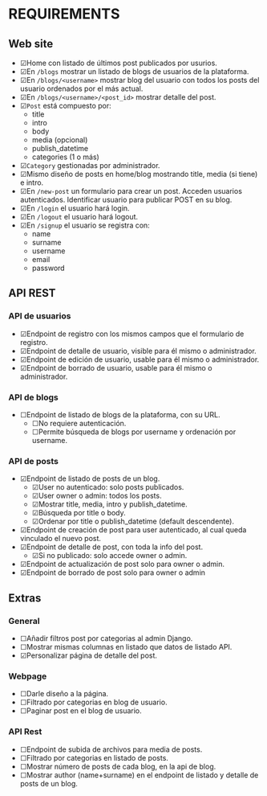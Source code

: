 # REQUIREMENTS

## Web site

- &#9745;Home con listado de últimos post publicados por usurios.
- &#9745;En `/blogs` mostrar un listado de blogs de usuarios de la plataforma.
- &#9745;En `/blogs/<username>` mostrar blog del usuario con todos los posts del usuario ordenados por el más actual.
- &#9745;En `/blogs/<username>/<post_id>` mostrar detalle del post.
- &#9745;`Post` está compuesto por:
  - title
  - intro
  - body
  - media (opcional)
  - publish_datetime
  - categories (1 o más)
- &#9745;`Category` gestionadas por administrador.
- &#9745;Mismo diseño de posts en home/blog mostrando title, media (si tiene) e intro.
- &#9745;En `/new-post` un formulario para crear un post. Acceden usuarios autenticados. Identificar usuario para publicar POST en su blog.
- &#9745;En `/login` el usuario hará login.
- &#9745;En `/logout` el usuario hará logout.
- &#9745;En `/signup` el usuario se registra con:
  - name
  - surname
  - username
  - email
  - password

## API REST

### API de usuarios

- &#9745;Endpoint de registro con los mismos campos que el formulario de registro.
- &#9745;Endpoint de detalle de usuario, visible para él mismo o administrador.
- &#9745;Endpoint de edición de usuario, usable para él mismo o administrador.
- &#9745;Endpoint de borrado de usuario, usable para él mismo o administrador.

### API de blogs

- &#9744;Endpoint de listado de blogs de la plataforma, con su URL.
  - &#9744;No requiere autenticación.
  - &#9744;Permite búsqueda de blogs por username y ordenación por username.

### API de posts

- &#9745;Endpoint de listado de posts de un blog.
  - &#9745;User no autenticado: solo posts publicados.
  - &#9745;User owner o admin: todos los posts.
  - &#9745;Mostrar title, media, intro y publish_datetime.
  - &#9745;Búsqueda por title o body.
  - &#9745;Ordenar por title o publish_datetime (default descendente).
- &#9745;Endpoint de creación de post para user autenticado, al cual queda vinculado el nuevo post.
- &#9745;Endpoint de detalle de post, con toda la info del post.
  - &#9745;Si no publicado: solo accede owner o admin.
- &#9745;Endpoint de actualización de post solo para owner o admin.
- &#9745;Endpoint de borrado de post solo para owner o admin

## Extras

### General

- &#9744;Añadir filtros post por categorias al admin Django.
- &#9744;Mostrar mismas columnas en listado que datos de listado API.
- &#9745;Personalizar página de detalle del post.

### Webpage

- &#9744;Darle diseño a la página.
- &#9744;Filtrado por categorias en blog de usuario.
- &#9744;Paginar post en el blog de usuario.

### API Rest

- &#9744;Endpoint de subida de archivos para media de posts.
- &#9744;Filtrado por categorias en listado de posts.
- &#9744;Mostrar número de posts de cada blog, en la api de blog.
- &#9744;Mostrar author (name+surname) en el endpoint de listado y detalle de posts de un blog.